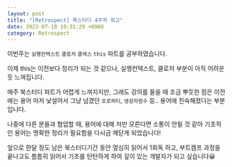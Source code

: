 ```yaml
---
layout: post
title: "[Retrospect] 북스터디 4주차 회고"
date: 2023-07-10 19:31:29 +0900
category: Retrospect
---
```


이번주는 `실행컨텍스트` `클로저` `클래스` `this` 파트를 공부하였습니다.

이제 this는 이전보다 정리가 되는 것 같으나, 실행컨텍스트, 클로저 부분이 아직 어려운 듯 느껴집니다.

매주 북스터디 파트가 어렵게 느껴지지만, 그래도 강의를 들을 때 조금 뿌듯한 점은 이전에는 용어 마저 낯설어서 그냥 넘겼던 `프로퍼티`, `생성자함수` 등.. 용어에 친숙해졌다는 부분입니다.

나중에 다른 분들과 협업할 때, 용어에 대해 저만 모른다면 소통이 안될 것 같아 기초적인 용어는 명확한 정리가 필요함을 다시금 깨닫게 되었습니다!

앞으로 한달 정도 남은 북스터디기간 동안 열심히 읽어서 1회독 하고, 부트캠프 과정을 끝나고도 틈틈히 읽어서 기초를 탄탄하게 하여 깊이 있는 개발자가 되고 싶습니다😀
